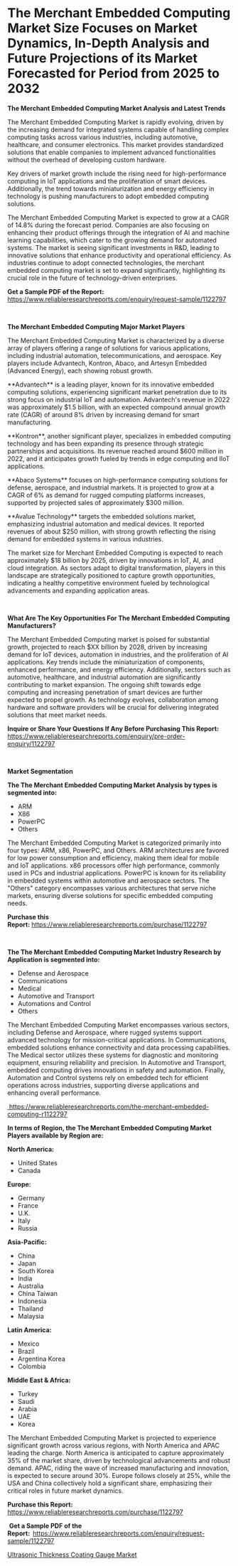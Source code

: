 <p><h1>The Merchant Embedded Computing Market Size Focuses on Market Dynamics, In-Depth Analysis and Future Projections of its Market Forecasted for Period from 2025 to 2032</h1></p><p><strong>The Merchant Embedded Computing Market Analysis and Latest Trends</strong></p>
<p><p>The Merchant Embedded Computing Market is rapidly evolving, driven by the increasing demand for integrated systems capable of handling complex computing tasks across various industries, including automotive, healthcare, and consumer electronics. This market provides standardized solutions that enable companies to implement advanced functionalities without the overhead of developing custom hardware. </p><p>Key drivers of market growth include the rising need for high-performance computing in IoT applications and the proliferation of smart devices. Additionally, the trend towards miniaturization and energy efficiency in technology is pushing manufacturers to adopt embedded computing solutions. </p><p>The Merchant Embedded Computing Market is expected to grow at a CAGR of 14.8% during the forecast period. Companies are also focusing on enhancing their product offerings through the integration of AI and machine learning capabilities, which cater to the growing demand for automated systems. The market is seeing significant investments in R&D, leading to innovative solutions that enhance productivity and operational efficiency. As industries continue to adopt connected technologies, the merchant embedded computing market is set to expand significantly, highlighting its crucial role in the future of technology-driven enterprises.</p></p>
<p><strong>Get a Sample PDF of the Report:&nbsp;</strong> <a href="https://www.reliableresearchreports.com/enquiry/request-sample/1122797?utm_campaign=2042&utm_medium=2&utm_source=Github&utm_content=ia&utm_term=28022025&utm_id=the-merchant-embedded-computing">https://www.reliableresearchreports.com/enquiry/request-sample/1122797</a></p>
<p>&nbsp;</p>
<p><strong>The Merchant Embedded Computing Major Market Players</strong></p>
<p><p>The Merchant Embedded Computing Market is characterized by a diverse array of players offering a range of solutions for various applications, including industrial automation, telecommunications, and aerospace. Key players include Advantech, Kontron, Abaco, and Artesyn Embedded (Advanced Energy), each showing robust growth.</p><p>**Advantech** is a leading player, known for its innovative embedded computing solutions, experiencing significant market penetration due to its strong focus on industrial IoT and automation. Advantech's revenue in 2022 was approximately $1.5 billion, with an expected compound annual growth rate (CAGR) of around 8% driven by increasing demand for smart manufacturing.</p><p>**Kontron**, another significant player, specializes in embedded computing technology and has been expanding its presence through strategic partnerships and acquisitions. Its revenue reached around $600 million in 2022, and it anticipates growth fueled by trends in edge computing and IIoT applications.</p><p>**Abaco Systems** focuses on high-performance computing solutions for defense, aerospace, and industrial markets. It is projected to grow at a CAGR of 6% as demand for rugged computing platforms increases, supported by projected sales of approximately $300 million.</p><p>**Avalue Technology** targets the embedded solutions market, emphasizing industrial automation and medical devices. It reported revenues of about $250 million, with strong growth reflecting the rising demand for embedded systems in various industries.</p><p>The market size for Merchant Embedded Computing is expected to reach approximately $18 billion by 2025, driven by innovations in IoT, AI, and cloud integration. As sectors adapt to digital transformation, players in this landscape are strategically positioned to capture growth opportunities, indicating a healthy competitive environment fueled by technological advancements and expanding application areas.</p></p>
<p>&nbsp;</p>
<p><strong>What Are The Key Opportunities For The Merchant Embedded Computing Manufacturers?</strong></p>
<p><p>The Merchant Embedded Computing market is poised for substantial growth, projected to reach $XX billion by 2028, driven by increasing demand for IoT devices, automation in industries, and the proliferation of AI applications. Key trends include the miniaturization of components, enhanced performance, and energy efficiency. Additionally, sectors such as automotive, healthcare, and industrial automation are significantly contributing to market expansion. The ongoing shift towards edge computing and increasing penetration of smart devices are further expected to propel growth. As technology evolves, collaboration among hardware and software providers will be crucial for delivering integrated solutions that meet market needs.</p></p>
<p><strong>Inquire or Share Your Questions If Any Before Purchasing This Report:</strong> <a href="https://www.reliableresearchreports.com/enquiry/pre-order-enquiry/1122797?utm_campaign=2042&utm_medium=2&utm_source=Github&utm_content=ia&utm_term=28022025&utm_id=the-merchant-embedded-computing">https://www.reliableresearchreports.com/enquiry/pre-order-enquiry/1122797</a></p>
<p>&nbsp;</p>
<p><strong>Market Segmentation</strong></p>
<p><strong>The The Merchant Embedded Computing Market Analysis by types is segmented into:</strong></p>
<p><ul><li>ARM</li><li>X86</li><li>PowerPC</li><li>Others</li></ul></p>
<p><p>The Merchant Embedded Computing Market is categorized primarily into four types: ARM, x86, PowerPC, and Others. ARM architectures are favored for low power consumption and efficiency, making them ideal for mobile and IoT applications. x86 processors offer high performance, commonly used in PCs and industrial applications. PowerPC is known for its reliability in embedded systems within automotive and aerospace sectors. The "Others" category encompasses various architectures that serve niche markets, ensuring diverse solutions for specific embedded computing needs.</p></p>
<p><strong>Purchase this Report:&nbsp;</strong><a href="https://www.reliableresearchreports.com/purchase/1122797?utm_campaign=2042&utm_medium=2&utm_source=Github&utm_content=ia&utm_term=28022025&utm_id=the-merchant-embedded-computing">https://www.reliableresearchreports.com/purchase/1122797</a></p>
<p>&nbsp;</p>
<p><strong>The The Merchant Embedded Computing Market Industry Research by Application is segmented into:</strong></p>
<p><ul><li>Defense and Aerospace</li><li>Communications</li><li>Medical</li><li>Automotive and Transport</li><li>Automations and Control</li><li>Others</li></ul></p>
<p><p>The Merchant Embedded Computing Market encompasses various sectors, including Defense and Aerospace, where rugged systems support advanced technology for mission-critical applications. In Communications, embedded solutions enhance connectivity and data processing capabilities. The Medical sector utilizes these systems for diagnostic and monitoring equipment, ensuring reliability and precision. In Automotive and Transport, embedded computing drives innovations in safety and automation. Finally, Automation and Control systems rely on embedded tech for efficient operations across industries, supporting diverse applications and enhancing overall performance.</p></p>
<p><a href="https://www.reliableresearchreports.com/the-merchant-embedded-computing-r1122797?utm_campaign=2042&utm_medium=2&utm_source=Github&utm_content=ia&utm_term=28022025&utm_id=the-merchant-embedded-computing">&nbsp;https://www.reliableresearchreports.com/the-merchant-embedded-computing-r1122797</a></p>
<p><strong>In terms of Region, the The Merchant Embedded Computing Market Players available by Region are:</strong></p>
<p>
    <p> <strong> North America: </strong>
        <ul>
            <li>United States</li>
            <li>Canada</li>
        </ul>
        </p> 
    <p> <strong> Europe: </strong>
        <ul>
            <li>Germany</li>
            <li>France</li>
            <li>U.K.</li>
            <li>Italy</li>
            <li>Russia</li>
        </ul>
        </p> 
    <p> <strong> Asia-Pacific: </strong>
        <ul>
            <li>China</li>
            <li>Japan</li>
            <li>South Korea</li>
            <li>India</li>
            <li>Australia</li>
            <li>China Taiwan</li>
            <li>Indonesia</li>
            <li>Thailand</li>
            <li>Malaysia</li>
        </ul>
        </p> 
    <p> <strong> Latin America: </strong>
        <ul>
            <li>Mexico</li>
            <li>Brazil</li>
            <li>Argentina Korea</li>
            <li>Colombia</li>
        </ul>
        </p> 
    <p> <strong> Middle East & Africa: </strong>
        <ul>
            <li>Turkey</li>
            <li>Saudi</li>
            <li>Arabia</li>
            <li>UAE</li>
            <li>Korea</li>
        </ul>
    </p>
    </p>
<p><p>The Merchant Embedded Computing Market is projected to experience significant growth across various regions, with North America and APAC leading the charge. North America is anticipated to capture approximately 35% of the market share, driven by technological advancements and robust demand. APAC, riding the wave of increased manufacturing and innovation, is expected to secure around 30%. Europe follows closely at 25%, while the USA and China collectively hold a significant share, emphasizing their critical roles in future market dynamics.</p></p>
<p><strong>Purchase this Report: </strong><a href="https://www.reliableresearchreports.com/purchase/1122797?utm_campaign=2042&utm_medium=2&utm_source=Github&utm_content=ia&utm_term=28022025&utm_id=the-merchant-embedded-computing">https://www.reliableresearchreports.com/purchase/1122797</a></p>
<p>&nbsp;<strong>Get a Sample PDF of the Report:&nbsp;&nbsp;</strong><a href="https://www.reliableresearchreports.com/enquiry/request-sample/1122797?utm_campaign=2042&utm_medium=2&utm_source=Github&utm_content=ia&utm_term=28022025&utm_id=the-merchant-embedded-computing">https://www.reliableresearchreports.com/enquiry/request-sample/1122797</a></p>
<p><strong></strong></p>
<p><p><a href="https://github.com/stickkinkel/Market-Research-Report-List-1/blob/main/ultrasonic-thickness-coating-gauge-market.md?utm_campaign=2042&utm_medium=2&utm_source=Github&utm_content=ia&utm_term=28022025&utm_id=the-merchant-embedded-computing">Ultrasonic Thickness Coating Gauge Market</a></p></p>